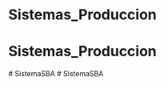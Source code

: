 # Sistemas_Produccion
# Sistemas_Produccion
#   S i s t e m a S B A  
 #   S i s t e m a S B A  
 